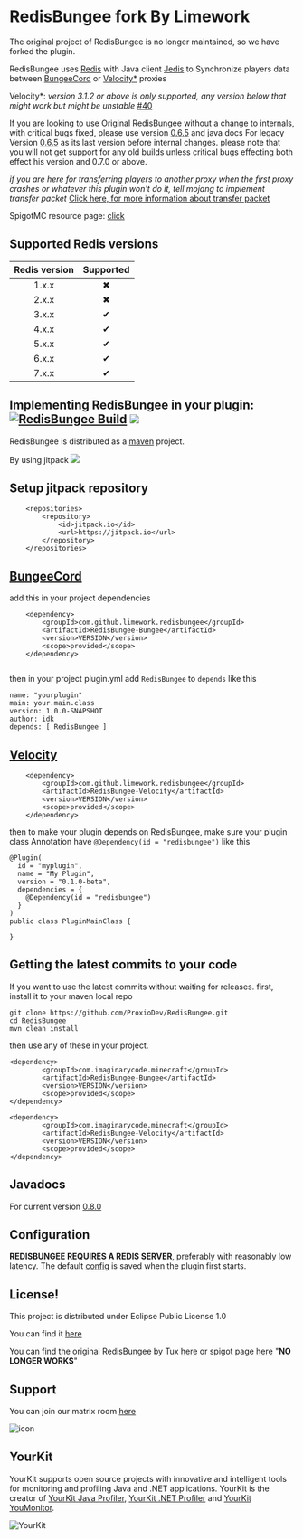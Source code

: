 # RedisBungee fork By Limework
The original project of RedisBungee is no longer maintained, so we have forked the plugin.

RedisBungee uses [Redis](https://redis.io) with Java client [Jedis](https://github.com/redis/jedis/) 
to Synchronize players data between [BungeeCord](https://github.com/SpigotMC/BungeeCord) or [Velocity*](https://github.com/PaperMC/Velocity) proxies

Velocity*: *version 3.1.2 or above is only supported, any version below that might work but might be unstable* [#40](https://github.com/ProxioDev/RedisBungee/pull/40)

If you are looking to use Original RedisBungee without a change to internals,
with critical bugs fixed, please use version [0.6.5](https://github.com/ProxioDev/RedisBungee/releases/tag/0.6.5) and java docs For legacy Version [0.6.5](https://proxiodev.github.io/RedisBungee-JavaDocs/0.6.5-SNAPSHOT/)
as its last version before internal changes. please note that you will not get support for any old builds unless critical bugs effecting both effect his version and 0.7.0 or above.

*if you are here for transferring players to another proxy when the first proxy crashes or whatever this plugin won't do it, tell mojang to implement transfer packet* 
[Click here, for more information about transfer packet](https://hypixel.net/threads/why-do-we-need-transfer-packets.1390307/)

SpigotMC resource page: [click](https://www.spigotmc.org/resources/redisbungee.87700/)
## Supported Redis versions
| Redis version | Supported |
|:-------------:|:---------:|
|     1.x.x     | &#x2716;	 |
|     2.x.x     | &#x2716;	 |
|     3.x.x     | &#x2714;	 |
|     4.x.x     | &#x2714;	 |
|     5.x.x     | &#x2714;	 |
|     6.x.x     | &#x2714;  |
|     7.x.x     | &#x2714;  |


## Implementing RedisBungee in your plugin: [![RedisBungee Build](https://github.com/proxiodev/RedisBungee/actions/workflows/maven.yml/badge.svg)](https://github.com/Limework/RedisBungee/actions/workflows/maven.yml) [![](https://jitpack.io/v/limework/redisbungee.svg)](https://jitpack.io/#limework/redisbungee)

RedisBungee is distributed as a [maven](https://maven.apache.org) project.

By using jitpack [![](https://jitpack.io/v/limework/redisbungee.svg)](https://jitpack.io/#limework/redisbungee)

## Setup jitpack repository
```
	<repositories>
		<repository>
		    <id>jitpack.io</id>
		    <url>https://jitpack.io</url>
		</repository>
	</repositories>
```
## [BungeeCord](https://github.com/SpigotMC/BungeeCord)
add this in your project dependencies 
```
	<dependency>
	    <groupId>com.github.limework.redisbungee</groupId>
	    <artifactId>RedisBungee-Bungee</artifactId>
	    <version>VERSION</version>
	    <scope>provided</scope>
	</dependency>
	
```
then in your project plugin.yml add `RedisBungee` to `depends` like this
```
name: "yourplugin"
main: your.main.class
version: 1.0.0-SNAPSHOT
author: idk
depends: [ RedisBungee ]
```


## [Velocity](https://github.com/PaperMC/Velocity)
```
	<dependency>
	    <groupId>com.github.limework.redisbungee</groupId>
	    <artifactId>RedisBungee-Velocity</artifactId>
	    <version>VERSION</version>
	    <scope>provided</scope>
	</dependency>
```
then to make your plugin depends on RedisBungee, make sure your plugin class Annotation have `@Dependency(id = "redisbungee")` like this
```
@Plugin(
  id = "myplugin",
  name = "My Plugin",
  version = "0.1.0-beta",
  dependencies = {
    @Dependency(id = "redisbungee")
  }
)
public class PluginMainClass {

}
```
## Getting the latest commits to your code
If you want to use the latest commits without waiting for releases.
first, install it to your maven local repo
```
git clone https://github.com/ProxioDev/RedisBungee.git
cd RedisBungee
mvn clean install
```
then use any of these in your project.
```
<dependency>
        <groupId>com.imaginarycode.minecraft</groupId>
        <artifactId>RedisBungee-Bungee</artifactId>
        <version>VERSION</version>
        <scope>provided</scope>
</dependency>
```
```
<dependency>
        <groupId>com.imaginarycode.minecraft</groupId>
        <artifactId>RedisBungee-Velocity</artifactId>
        <version>VERSION</version>
        <scope>provided</scope>
</dependency>
```
## Javadocs

For current version [0.8.0](https://proxiodev.github.io/RedisBungee-JavaDocs/0.8.0-SNAPSHOT/) 

## Configuration

**REDISBUNGEE REQUIRES A REDIS SERVER**, preferably with reasonably low latency. The default [config](https://github.com/ProxioDev/RedisBungee/blob/develop/RedisBungee-API/src/main/resources/example_config.yml) is saved when the plugin first starts.

## License!

This project is distributed under Eclipse Public License 1.0

You can find it [here](https://github.com/proxiodev/RedisBungee/blob/master/LICENSE)

You can find the original RedisBungee by Tux [here](https://github.com/minecrafter/RedisBungee) or spigot page [here](https://www.spigotmc.org/resources/redisbungee.13494/) "**NO LONGER WORKS**"

## Support

You can join our matrix room [here](https://matrix.to/#/!zhedzmRNSZXfuOPZUB:govindas.net?via=govindas.net&via=matrix.org)

![icon](https://matrix.org/images/matrix-logo-white.svg)


## YourKit

YourKit supports open source projects with innovative and intelligent tools for monitoring and profiling Java and .NET applications. YourKit is the creator of [YourKit Java Profiler](https://www.yourkit.com/java/profiler/), [YourKit .NET Profiler](https://www.yourkit.com/.net/profiler/) and [YourKit YouMonitor](https://www.yourkit.com/youmonitor/).

![YourKit](https://www.yourkit.com/images/yklogo.png)
